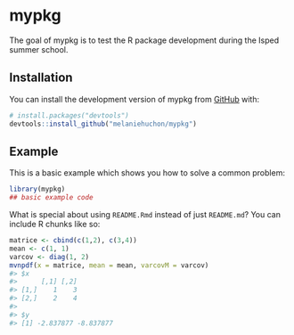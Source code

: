 
<!-- README.md is generated from README.Rmd. Please edit that file -->

# mypkg

<!-- badges: start -->
<!-- badges: end -->

The goal of mypkg is to test the R package development during the Isped
summer school.

## Installation

You can install the development version of mypkg from
[GitHub](https://github.com/) with:

``` r
# install.packages("devtools")
devtools::install_github("melaniehuchon/mypkg")
```

## Example

This is a basic example which shows you how to solve a common problem:

``` r
library(mypkg)
## basic example code
```

What is special about using `README.Rmd` instead of just `README.md`?
You can include R chunks like so:

``` r
matrice <- cbind(c(1,2), c(3,4))
mean <- c(1, 1)
varcov <- diag(1, 2)
mvnpdf(x = matrice, mean = mean, varcovM = varcov)
#> $x
#>      [,1] [,2]
#> [1,]    1    3
#> [2,]    2    4
#> 
#> $y
#> [1] -2.837877 -8.837877
```
